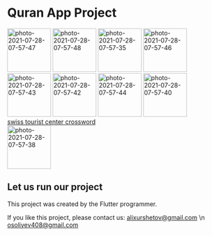 # Quran App Project

<a href="https://ibb.co/hL0fc6v"><img src="https://i.ibb.co/HBZdCSQ/photo-2021-07-28-07-57-47.jpg" alt="photo-2021-07-28-07-57-47" border="0" width="100"></a>
<a href="https://ibb.co/KWCT1Jf"><img src="https://i.ibb.co/M7qFXmt/photo-2021-07-28-07-57-48.jpg" alt="photo-2021-07-28-07-57-48" border="0" width="100"></a>
<a href="https://ibb.co/82FKgfw"><img src="https://i.ibb.co/ftm1dyW/photo-2021-07-28-07-57-35.jpg" alt="photo-2021-07-28-07-57-35" border="0" width="100"></a>
<a href="https://ibb.co/Twmtr6X"><img src="https://i.ibb.co/D15QLhX/photo-2021-07-28-07-57-46.jpg" alt="photo-2021-07-28-07-57-46" border="0" width="100"></a>
<a href="https://ibb.co/GJcDkjS"><img src="https://i.ibb.co/TTmGR53/photo-2021-07-28-07-57-43.jpg" alt="photo-2021-07-28-07-57-43" border="0" width="100"></a>
<a href="https://ibb.co/JFZWYS1"><img src="https://i.ibb.co/HpZLc9S/photo-2021-07-28-07-57-42.jpg" alt="photo-2021-07-28-07-57-42" border="0" width="100"></a>
<a href="https://ibb.co/xM5X8cP"><img src="https://i.ibb.co/0fJmVW8/photo-2021-07-28-07-57-44.jpg" alt="photo-2021-07-28-07-57-44" border="0" width="100"></a>
<a href="https://ibb.co/mB0kCW4"><img src="https://i.ibb.co/BPGbVMB/photo-2021-07-28-07-57-40.jpg" alt="photo-2021-07-28-07-57-40" border="0" width="100"></a><br /><a target='_blank' href='https://the-crosswordsolver.com/swiss-canton-of-william-tell-fame-3-letters'>swiss tourist center crossword</a><br />
<a href="https://ibb.co/PDcGBrP"><img src="https://i.ibb.co/GHWQgd8/photo-2021-07-28-07-57-38.jpg" alt="photo-2021-07-28-07-57-38" border="0" width="100"></a>

## Let us run our project

This project was created by the Flutter programmer.

If you like this project, please contact us: 
alixurshetov@gmail.com \n
osoliyev408@gmail.com
